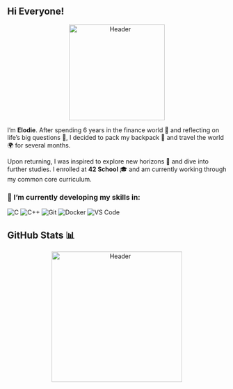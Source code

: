 ## Hi Everyone!
<p align="center">
  <img src="https://media0.giphy.com/media/v1.Y2lkPTc5MGI3NjExY2dsbGNzbWUzbXB1anV2bjFnM2gwNmgwbHUxbmxwdDZwdHZ1MTRjNSZlcD12MV9pbnRlcm5hbF9naWZfYnlfaWQmY3Q9cw/10IEUy0f5V3WLu/giphy.webp" alt="Header" width="220"/>
</p>

I’m **Elodie**. After spending 6 years in the finance world 💼 and reflecting on life’s big questions 🌌, I decided to pack my backpack 🎒 and travel the world 🌍 for several months. 

Upon returning, I was inspired to explore new horizons 🚀 and dive into further studies. I enrolled at **42 School** 🎓 and am currently working through my common core curriculum.

### 🌱 I’m currently developing my skills in:

![C](https://img.shields.io/badge/C-A8B9CC?style=for-the-badge&logo=c&logoColor=white)
![C++](https://img.shields.io/badge/C++-00599C?style=for-the-badge&logo=c%2B%2B&logoColor=white)
![Git](https://img.shields.io/badge/Git-F05032?style=for-the-badge&logo=git&logoColor=white)
![Docker](https://img.shields.io/badge/Docker-2496ED?style=for-the-badge&logo=docker&logoColor=white)
![VS Code](https://img.shields.io/badge/VS%20Code-007ACC?style=for-the-badge&logo=visual-studio-code&logoColor=white)

## GitHub Stats 📊

<p align="center">
  <img src="https://github-readme-stats.vercel.app/api/top-langs/?username=eyzou&layout=compact&theme=radical" alt="Header" width="300"/>
</p>


